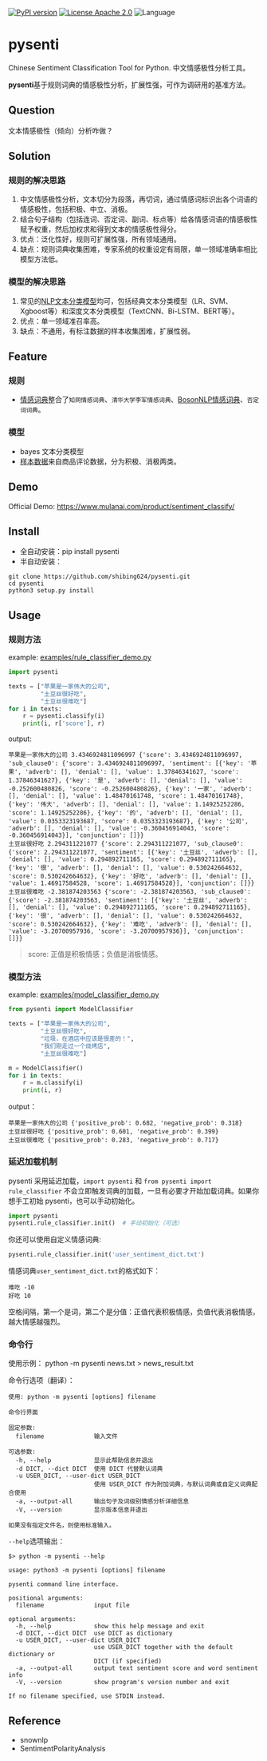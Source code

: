 
[![PyPI version](https://badge.fury.io/py/pysenti.svg)](https://badge.fury.io/py/pysenti)
[![License Apache 2.0](https://img.shields.io/badge/license-Apache%202.0-blue.svg)](https://github.com/shibing624/pysenti/LICENSE)
![Language](https://img.shields.io/badge/Language-Python-blue.svg)


# pysenti

Chinese Sentiment Classification Tool for Python. 中文情感极性分析工具。

**pysenti**基于规则词典的情感极性分析，扩展性强，可作为调研用的基准方法。

## Question
文本情感极性（倾向）分析咋做？

## Solution
### 规则的解决思路
1. 中文情感极性分析，文本切分为段落，再切词，通过情感词标识出各个词语的情感极性，包括积极、中立、消极。
2. 结合句子结构（包括连词、否定词、副词、标点等）给各情感词语的情感极性赋予权重，然后加权求和得到文本的情感极性得分。
3. 优点：泛化性好，规则可扩展性强，所有领域通用。
4. 缺点：规则词典收集困难，专家系统的权重设定有局限，单一领域准确率相比模型方法低。

### 模型的解决思路
1. 常见的[NLP文本分类模型](https://github.com/shibing624/text-classifier)均可，包括经典文本分类模型（LR、SVM、Xgboost等）和深度文本分类模型（TextCNN、Bi-LSTM、BERT等）。
2. 优点：单一领域准召率高。
3. 缺点：不通用，有标注数据的样本收集困难，扩展性弱。

## Feature
### 规则
* [情感词典](https://github.com/shibing624/pysenti/tree/master/pysenti/data)整合了`知网情感词典`、`清华大学李军情感词典`、[BosonNLP情感词典](https://bosonnlp.com/dev/resource)、`否定词词典`。

### 模型
* bayes 文本分类模型
* [样本数据](https://github.com/shibing624/pysenti/tree/master/pysenti/data)来自商品评论数据，分为积极、消极两类。

## Demo

Official Demo: https://www.mulanai.com/product/sentiment_classify/

## Install
* 全自动安装：pip install pysenti
* 半自动安装：
```shell
git clone https://github.com/shibing624/pysenti.git
cd pysenti
python3 setup.py install
```

## Usage
### 规则方法
example: [examples/rule_classifier_demo.py](examples/rule_classifier_demo.py)

```python
import pysenti

texts = ["苹果是一家伟大的公司",
         "土豆丝很好吃",
         "土豆丝很难吃"]
for i in texts:
    r = pysenti.classify(i)
    print(i, r['score'], r)

```

output:
```shell
苹果是一家伟大的公司 3.4346924811096997 {'score': 3.4346924811096997, 'sub_clause0': {'score': 3.4346924811096997, 'sentiment': [{'key': '苹果', 'adverb': [], 'denial': [], 'value': 1.37846341627, 'score': 1.37846341627}, {'key': '是', 'adverb': [], 'denial': [], 'value': -0.252600480826, 'score': -0.252600480826}, {'key': '一家', 'adverb': [], 'denial': [], 'value': 1.48470161748, 'score': 1.48470161748}, {'key': '伟大', 'adverb': [], 'denial': [], 'value': 1.14925252286, 'score': 1.14925252286}, {'key': '的', 'adverb': [], 'denial': [], 'value': 0.0353323193687, 'score': 0.0353323193687}, {'key': '公司', 'adverb': [], 'denial': [], 'value': -0.360456914043, 'score': -0.360456914043}], 'conjunction': []}}
土豆丝很好吃 2.294311221077 {'score': 2.294311221077, 'sub_clause0': {'score': 2.294311221077, 'sentiment': [{'key': '土豆丝', 'adverb': [], 'denial': [], 'value': 0.294892711165, 'score': 0.294892711165}, {'key': '很', 'adverb': [], 'denial': [], 'value': 0.530242664632, 'score': 0.530242664632}, {'key': '好吃', 'adverb': [], 'denial': [], 'value': 1.46917584528, 'score': 1.46917584528}], 'conjunction': []}}
土豆丝很难吃 -2.381874203563 {'score': -2.381874203563, 'sub_clause0': {'score': -2.381874203563, 'sentiment': [{'key': '土豆丝', 'adverb': [], 'denial': [], 'value': 0.294892711165, 'score': 0.294892711165}, {'key': '很', 'adverb': [], 'denial': [], 'value': 0.530242664632, 'score': 0.530242664632}, {'key': '难吃', 'adverb': [], 'denial': [], 'value': -3.20700957936, 'score': -3.20700957936}], 'conjunction': []}}
```
> score: 正值是积极情感；负值是消极情感。

### 模型方法
example: [examples/model_classifier_demo.py](examples/model_classifier_demo.py)

```python
from pysenti import ModelClassifier

texts = ["苹果是一家伟大的公司",
         "土豆丝很好吃",
         "垃圾，在酒店中应该是很差的！",
         "我们刚走过一个烧烤店",
         "土豆丝很难吃"]

m = ModelClassifier()
for i in texts:
    r = m.classify(i)
    print(i, r)
```

output：
```shell
苹果是一家伟大的公司 {'positive_prob': 0.682, 'negative_prob': 0.318}
土豆丝很好吃 {'positive_prob': 0.601, 'negative_prob': 0.399}
土豆丝很难吃 {'positive_prob': 0.283, 'negative_prob': 0.717}
```

### 延迟加载机制

pysenti 采用延迟加载，`import pysenti` 和 `from pysenti import rule_classifier` 不会立即触发词典的加载，一旦有必要才开始加载词典。如果你想手工初始 pysenti，也可以手动初始化。
```python
import pysenti
pysenti.rule_classifier.init()  # 手动初始化（可选）
```

你还可以使用自定义情感词典:
```python
pysenti.rule_classifier.init('user_sentiment_dict.txt')
```
情感词典`user_sentiment_dict.txt`的格式如下：
```shell
难吃 -10
好吃 10
```
空格间隔，第一个是词，第二个是分值：正值代表积极情感，负值代表消极情感，越大情感越强烈。

### 命令行

使用示例： python -m pysenti news.txt > news_result.txt

命令行选项（翻译）：
```shell
使用: python -m pysenti [options] filename

命令行界面

固定参数:
  filename              输入文件

可选参数:
  -h, --help            显示此帮助信息并退出
  -d DICT, --dict DICT  使用 DICT 代替默认词典
  -u USER_DICT, --user-dict USER_DICT
                        使用 USER_DICT 作为附加词典，与默认词典或自定义词典配合使用
  -a, --output-all      输出句子及词级别情感分析详细信息
  -V, --version         显示版本信息并退出

如果没有指定文件名，则使用标准输入。
```


`--help`选项输出：
```shell
$> python -m pysenti --help

usage: python3 -m pysenti [options] filename

pysenti command line interface.

positional arguments:
  filename              input file

optional arguments:
  -h, --help            show this help message and exit
  -d DICT, --dict DICT  use DICT as dictionary
  -u USER_DICT, --user-dict USER_DICT
                        use USER_DICT together with the default dictionary or
                        DICT (if specified)
  -a, --output-all      output text sentiment score and word sentiment info
  -V, --version         show program's version number and exit

If no filename specified, use STDIN instead.
```

## Reference

- snownlp
- SentimentPolarityAnalysis
